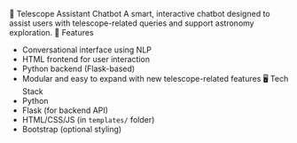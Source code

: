 🌌 Telescope Assistant Chatbot
A smart, interactive chatbot designed to assist users with telescope-related queries and support astronomy exploration.
🧠 Features
- Conversational interface using NLP
- HTML frontend for user interaction
- Python backend (Flask-based)
- Modular and easy to expand with new telescope-related features
 🖥️ Tech Stack
- Python
- Flask (for backend API)
- HTML/CSS/JS (in `templates/` folder)
- Bootstrap (optional styling)
